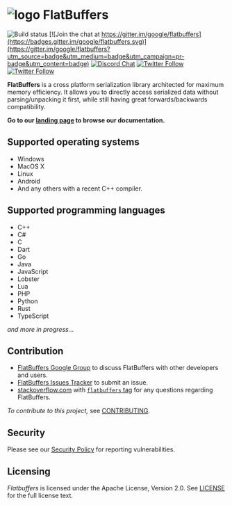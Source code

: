 ![logo](http://google.github.io/flatbuffers/fpl_logo_small.png) FlatBuffers
===========

![Build status](https://github.com/google/flatbuffers/actions/workflows/build.yml/badge.svg?branch=master)
[![Join the chat at https://gitter.im/google/flatbuffers](https://badges.gitter.im/google/flatbuffers.svg)](https://gitter.im/google/flatbuffers?utm_source=badge&utm_medium=badge&utm_campaign=pr-badge&utm_content=badge)
[![Discord Chat](https://img.shields.io/discord/656202785926152206.svg)](https:///discord.gg/6qgKs3R)
[![Twitter Follow](https://img.shields.io/twitter/follow/wvo.svg?style=social)](https://twitter.com/wvo)
[![Twitter Follow](https://img.shields.io/twitter/follow/dbaileychess.svg?style=social)](https://twitter.com/dbaileychess)


**FlatBuffers** is a cross platform serialization library architected for
maximum memory efficiency. It allows you to directly access serialized data without parsing/unpacking it first, while still having great forwards/backwards compatibility.

**Go to our [landing page][] to browse our documentation.**

## Supported operating systems
* Windows
* MacOS X
* Linux
* Android
* And any others with a recent C++ compiler.

## Supported programming languages
* C++
* C#
* C
* Dart
* Go
* Java
* JavaScript
* Lobster
* Lua
* PHP
* Python
* Rust
* TypeScript

*and more in progress...*

## Contribution
* [FlatBuffers Google Group][] to discuss FlatBuffers with other developers and users.
* [FlatBuffers Issues Tracker][] to submit an issue.
* [stackoverflow.com][] with [`flatbuffers` tag][] for any questions regarding FlatBuffers.

*To contribute to this project,* see [CONTRIBUTING][].

## Security

Please see our [Security Policy](SECURITY.md) for reporting vulnerabilities.

## Licensing
*Flatbuffers* is licensed under the Apache License, Version 2.0. See [LICENSE][] for the full license text.

<br>

   [CONTRIBUTING]: http://github.com/google/flatbuffers/blob/master/CONTRIBUTING.md
   [`flatbuffers` tag]: https://stackoverflow.com/questions/tagged/flatbuffers
   [FlatBuffers Google Group]: https://groups.google.com/forum/#!forum/flatbuffers
   [FlatBuffers Issues Tracker]: http://github.com/google/flatbuffers/issues
   [stackoverflow.com]: http://stackoverflow.com/search?q=flatbuffers
   [landing page]: https://google.github.io/flatbuffers
   [LICENSE]: https://github.com/google/flatbuffers/blob/master/LICENSE.txt
